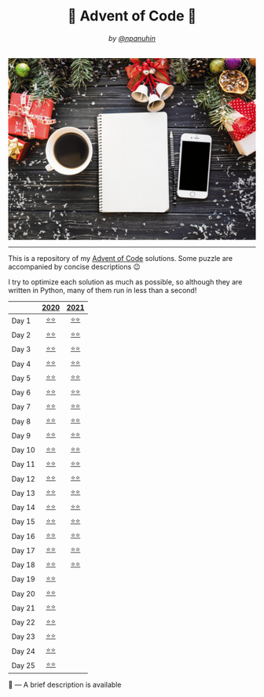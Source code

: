 <h1 align="center">🎄 Advent of Code 🎄</h1>
<h6 align="center">by <a href="https://github.com/npanuhin">@npanuhin</a></h6>

<img alt="" src="docs/AoC.gif" align="center">

---

This is a repository of my [Advent of Code](https://adventofcode.com "Visit adventofcode.com") solutions.
Some puzzle are accompanied by concise descriptions 😉

I try to optimize each solution as much as possible, so although they are written in Python, many of them run in less than a second!

<!-- Solved table start -->
|        |                      [2020](2020)                       |                      [2021](2021)                       |
|--------|:-------------------------------------------------------:|:-------------------------------------------------------:|
| Day 1  | [⭐⭐](2020/Day%2001)                                    | [⭐](2021/Day%2001/part1.py)[⭐](2021/Day%2001/part2.py) |
| Day 2  | [⭐⭐](2020/Day%2002)                                    | [⭐](2021/Day%2002/part1.py)[⭐](2021/Day%2002/part2.py) |
| Day 3  | [⭐⭐](2020/Day%2003)                                    | [⭐](2021/Day%2003/part1.py)[⭐](2021/Day%2003/part2.py) |
| Day 4  | [⭐⭐](2020/Day%2004)                                    | [⭐](2021/Day%2004/part1.py)[⭐](2021/Day%2004/part2.py) |
| Day 5  | [⭐⭐](2020/Day%2005)                                    | [⭐](2021/Day%2005/part1.py)[⭐](2021/Day%2005/part2.py) |
| Day 6  | [⭐⭐](2020/Day%2006)                                    | [⭐](2021/Day%2006/part1.py)[⭐](2021/Day%2006/part2.py) |
| Day 7  | [⭐⭐](2020/Day%2007)                                    | [⭐](2021/Day%2007/part1.py)[⭐](2021/Day%2007/part2.py) |
| Day 8  | [⭐⭐](2020/Day%2008)                                    | [⭐](2021/Day%2008/part1.py)[⭐](2021/Day%2008/part2.py) |
| Day 9  | [⭐⭐](2020/Day%2009)                                    | [⭐](2021/Day%2009/part1.py)[⭐](2021/Day%2009/part2.py) |
| Day 10 | [⭐⭐](2020/Day%2010)                                    | [⭐](2021/Day%2010/part1.py)[⭐](2021/Day%2010/part2.py) |
| Day 11 | [⭐⭐](2020/Day%2011)                                    | [⭐](2021/Day%2011/part1.py)[⭐](2021/Day%2011/part2.py) |
| Day 12 | [⭐⭐](2020/Day%2012)                                    | [⭐](2021/Day%2012/part1.py)[⭐](2021/Day%2012/part2.py) |
| Day 13 | [⭐](2020/Day%2013/part1.py)[⭐](2020/Day%2013/part2.py) | [⭐](2021/Day%2013/part1.py)[⭐](2021/Day%2013/part2.py) |
| Day 14 | [⭐⭐](2020/Day%2014)                                    | [⭐](2021/Day%2014/part1.py)[⭐](2021/Day%2014/part2.py) |
| Day 15 | [⭐⭐](2020/Day%2015)                                    | [⭐](2021/Day%2015/part1.py)[⭐](2021/Day%2015/part2.py) |
| Day 16 | [⭐](2020/Day%2016/part1.py)[⭐](2020/Day%2016/part2.py) | [⭐](2021/Day%2016/part1.py)[⭐](2021/Day%2016/part2.py) |
| Day 17 | [⭐](2020/Day%2017/part1.py)[⭐](2020/Day%2017/part2.py) | [⭐](2021/Day%2017/part1.py)[⭐](2021/Day%2017/part2.py) |
| Day 18 | [⭐](2020/Day%2018/part1.py)[⭐](2020/Day%2018/part2.py) | [⭐](2021/Day%2018/part1.py)[⭐](2021/Day%2018/part2.py) |
| Day 19 | [⭐](2020/Day%2019/part1.py)[⭐](2020/Day%2019/part2.py) |                                                         |
| Day 20 | [⭐](2020/Day%2020/part1.py)[⭐](2020/Day%2020/part2.py) |                                                         |
| Day 21 | [⭐](2020/Day%2021/part1.py)[⭐](2020/Day%2021/part2.py) |                                                         |
| Day 22 | [⭐](2020/Day%2022/part1.py)[⭐](2020/Day%2022/part2.py) |                                                         |
| Day 23 | [⭐](2020/Day%2023/part1.py)[⭐](2020/Day%2023/part2.py) |                                                         |
| Day 24 | [⭐](2020/Day%2024/part1.py)[⭐](2020/Day%2024/part2.py) |                                                         |
| Day 25 | [⭐⭐](2020/Day%2025/part1.py)                           |                                                         |
<!-- Solved table end -->

💎 — A brief description is available


<!-- TODO: I generally do not edit old code, aside from fixing code style wihout even remembering what the task was about -->